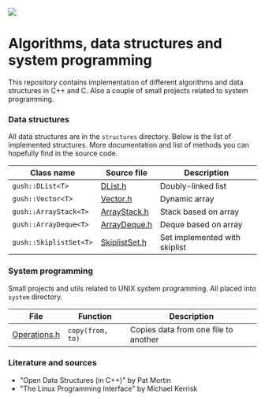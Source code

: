 ![](https://github.com/vadimgush/algorithms/workflows/CMake/badge.svg)

# Algorithms, data structures and system programming

This repository contains implementation of different algorithms and data structures in C++ and C. Also a couple
of small projects related to system programming.

### Data structures

All data structures are in the `structures` directory. Below is the list of implemented structures.
More documentation and list of methods you can hopefully find in the source code. 

| Class name | Source file  | Description |
| --- | --- | --- |
| `gush::DList<T>` | [DList.h](structures/DList.h) | Doubly-linked list |
| `gush::Vector<T>` | [Vector.h](structures/Vector.h) | Dynamic array |
| `gush::ArrayStack<T>` | [ArrayStack.h](structures/ArrayStack.h) | Stack based on array |
| `gush::ArrayDeque<T>` | [ArrayDeque.h](structures/ArrayDeque.h) | Deque based on array |
| `gush::SkiplistSet<T>` | [SkiplistSet.h](structures/SkiplistSet.h) | Set implemented with skiplist |

### System programming

Small projects and utils related to UNIX system programming. All placed into `system` directory. 

| File | Function | Description |
| --- | --- | --- |
| [Operations.h](system/Operations.h) | `copy(from, to)` | Copies data from one file to another |

### Literature and sources

 * "Open Data Structures (in C++)" by Pat Mortin
 * "The Linux Programming Interface" by Michael Kerrisk
